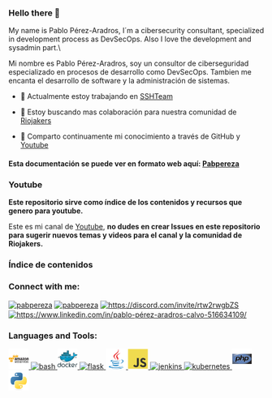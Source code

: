 ### Hello there 👋
My name is Pablo Pérez-Aradros, I´m a cibersecurity consultant, specialized in development process as DevSecOps. Also I love the development and sysadmin part.\
 
Mi nombre es Pablo Pérez-Aradros, soy un consultor de ciberseguridad especializado en procesos de desarrollo como DevSecOps. Tambien me encanta el desarrollo de software y la administración de sistemas.

- 🔭 Actualmente estoy trabajando en [SSHTeam](https://sshteam.com)

- 👯 Estoy buscando mas colaboración para nuestra comunidad de [Riojakers](https://riojakers.com)

- 🤝 Comparto continuamente mi conocimiento a través de GitHub y [Youtube](https://www.youtube.com/channel/UCGfKISiN7usAdxvcGivm_OA)


#### Esta documentación se puede ver en formato web aquí: [Pabpereza](https://pabpereza.github.com/pabpereza)


### Youtube
**Este repositorio sirve como índice de los contenidos y recursos que genero para youtube.**

Este es mi canal de [Youtube](https://www.youtube.com/channel/UCGfKISiN7usAdxvcGivm_OA), **no dudes en crear Issues en este repositorio para sugerir nuevos temas y videos para el canal y la comunidad de Riojakers.**

### Índice de contenidos



<h3 align="left">Connect with me:</h3>
<p align="left">
<a href="https://twitter.com/pabpereza" target="blank"><img align="center" src="https://raw.githubusercontent.com/rahuldkjain/github-profile-readme-generator/master/src/images/icons/Social/twitter.svg" alt="pabpereza" height="30" width="40" /></a>
<a href="https://www.youtube.com/c/pabpereza" target="blank"><img align="center" src="https://raw.githubusercontent.com/rahuldkjain/github-profile-readme-generator/master/src/images/icons/Social/youtube.svg" alt="pabpereza" height="30" width="40" /></a>
<a href="https://discord.gg/https://discord.com/invite/rtw2rwgbZS" target="blank"><img align="center" src="https://raw.githubusercontent.com/rahuldkjain/github-profile-readme-generator/master/src/images/icons/Social/discord.svg" alt="https://discord.com/invite/rtw2rwgbZS" height="30" width="40" /></a>
<a href="https://www.linkedin.com/in/pablo-pérez-aradros-calvo-516634109/" target="blank"><img align="center" src="https://raw.githubusercontent.com/rahuldkjain/github-profile-readme-generator/master/src/images/icons/Social/linked-in-alt.svg" alt="https://www.linkedin.com/in/pablo-pérez-aradros-calvo-516634109/" height="30" width="40" /></a>
</p>

<h3 align="left">Languages and Tools:</h3>
<p align="left"> <a href="https://aws.amazon.com" target="_blank"> <img src="https://raw.githubusercontent.com/devicons/devicon/master/icons/amazonwebservices/amazonwebservices-original-wordmark.svg" alt="aws" width="40" height="40"/> </a> <a href="https://www.gnu.org/software/bash/" target="_blank"> <img src="https://www.vectorlogo.zone/logos/gnu_bash/gnu_bash-icon.svg" alt="bash" width="40" height="40"/> </a> <a href="https://www.docker.com/" target="_blank"> <img src="https://raw.githubusercontent.com/devicons/devicon/master/icons/docker/docker-original-wordmark.svg" alt="docker" width="40" height="40"/> </a> <a href="https://flask.palletsprojects.com/" target="_blank"> <img src="https://www.vectorlogo.zone/logos/pocoo_flask/pocoo_flask-icon.svg" alt="flask" width="40" height="40"/> </a> <a href="https://www.java.com" target="_blank"> <img src="https://raw.githubusercontent.com/devicons/devicon/master/icons/java/java-original.svg" alt="java" width="40" height="40"/> </a> <a href="https://developer.mozilla.org/en-US/docs/Web/JavaScript" target="_blank"> <img src="https://raw.githubusercontent.com/devicons/devicon/master/icons/javascript/javascript-original.svg" alt="javascript" width="40" height="40"/> </a> <a href="https://www.jenkins.io" target="_blank"> <img src="https://www.vectorlogo.zone/logos/jenkins/jenkins-icon.svg" alt="jenkins" width="40" height="40"/> </a> <a href="https://kubernetes.io" target="_blank"> <img src="https://www.vectorlogo.zone/logos/kubernetes/kubernetes-icon.svg" alt="kubernetes" width="40" height="40"/> </a> <a href="https://www.php.net" target="_blank"> <img src="https://raw.githubusercontent.com/devicons/devicon/master/icons/php/php-original.svg" alt="php" width="40" height="40"/> </a> <a href="https://www.python.org" target="_blank"> <img src="https://raw.githubusercontent.com/devicons/devicon/master/icons/python/python-original.svg" alt="python" width="40" height="40"/> </a> </p>

